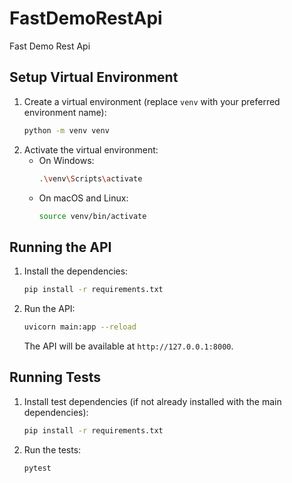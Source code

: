 # FastDemoRestApi
Fast Demo Rest Api

## Setup Virtual Environment

1.  Create a virtual environment (replace `venv` with your preferred environment name):
    ```bash
    python -m venv venv
    ```
2.  Activate the virtual environment:
    -   On Windows:
        ```bash
        .\venv\Scripts\activate
        ```
    -   On macOS and Linux:
        ```bash
        source venv/bin/activate
        ```

## Running the API

1. Install the dependencies:
   ```bash
   pip install -r requirements.txt
   ```
2. Run the API:
   ```bash
   uvicorn main:app --reload
   ```
   The API will be available at `http://127.0.0.1:8000`.

## Running Tests

1. Install test dependencies (if not already installed with the main dependencies):
   ```bash
   pip install -r requirements.txt
   ```
2. Run the tests:
   ```bash
   pytest
   ```
